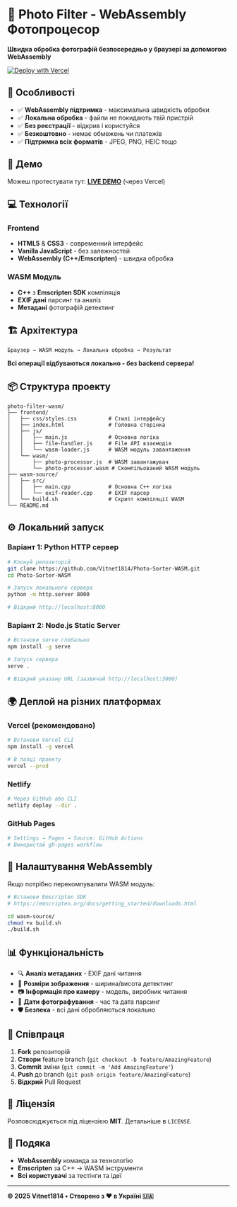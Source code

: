 # 📸 Photo Filter - WebAssembly Фотопроцесор

**Швидка обробка фотографій безпосередньо у браузері за допомогою WebAssembly**

[![Deploy with Vercel](https://vercel.com/button)](https://vercel.com/new/clone?repository-url=https://github.com/Vitnet1814/Photo-Sorter-WASM)

## 🎯 Особливості

- ✅ **WebAssembly підтримка** - максимальна швидкість обробки
- ✅ **Локальна обробка** - файли не покидають твій пристрій
- ✅ **Без реєстрації** - відкрив і користуйся
- ✅ **Безкоштовно** - немає обмежень чи платежів
- ✅ **Підтримка всіх форматів** - JPEG, PNG, HEIC тощо

## 🚀 Демо

Можеш протестувати тут: **[LIVE DEMO](#)** (через Vercel)

## 💻 Технології

### Frontend
- **HTML5** & **CSS3** - современний інтерфейс
- **Vanilla JavaScript** - без залежностей
- **WebAssembly (C++/Emscripten)** - швидка обробка

### WASM Модуль
- **C++** з **Emscripten SDK** компіляція
- **EXIF дані** парсинг та аналіз
- **Метадані** фотографій детектинг

## 🏗️ Архітектура

```
Браузер → WASM модуль → Локальна обробка → Результат
```

**Всі операції відбуваються локально - без backend сервера!**

## 📦 Структура проекту

```
photo-filter-wasm/
├── frontend/
│   ├── css/styles.css          # Стилі інтерфейсу
│   ├── index.html              # Головна сторінка
│   ├── js/
│   │   ├── main.js             # Основна логіка
│   │   ├── file-handler.js     # File API взаємодія
│   │   └── wasm-loader.js      # WASM модуль завантаження
│   └── wasm/
│       ├── photo-processor.js  # WASM завантажувач
│       └── photo-processor.wasm # Скомпільований WASM модуль
├── wasm-source/
│   ├── src/
│   │   ├── main.cpp            # Основна C++ логіка
│   │   └── exif-reader.cpp     # EXIF парсер
│   └── build.sh                # Скрипт компіляції WASM
└── README.md
```

## ⚙️ Локальний запуск

### Варіант 1: Python HTTP сервер
```bash
# Клонуй репозиторій
git clone https://github.com/Vitnet1814/Photo-Sorter-WASM.git
cd Photo-Sorter-WASM

# Запуск локального сервера
python -m http.server 8000

# Відкрий http://localhost:8000
```

### Варіант 2: Node.js Static Server
```bash
# Встанови serve глобально
npm install -g serve

# Запуск сервера
serve .

# Відкрий указану URL (зазвичай http://localhost:3000)
```

## 🌍 Деплой на різних платформах

### Vercel (рекомендовано)
```bash
# Встанови Vercel CLI
npm install -g vercel

# В папці проекту
vercel --prod
```

### Netlify
```bash
# Через GitHub або CLI
netlify deploy --dir .
```

### GitHub Pages
```bash
# Settings → Pages → Source: GitHub Actions
# Використай gh-pages workflow
```

## 🔧 Налаштування WebAssembly

Якщо потрібно перекомпувалити WASM модуль:

```bash
# Встанови Emscripten SDK
# https://emscripten.org/docs/getting_started/downloads.html

cd wasm-source/
chmod +x build.sh
./build.sh
```

## 📊 Функціональність

- 🔍 **Аналіз метаданих** - EXIF дані читання
- 📏 **Розміри зображення** - ширина/висота детектинг
- 📷 **Інформація про камеру** - модель, виробник читання
- 📅 **Дати фотографування** - час та дата парсинг
- 🛡️ **Безпека** - всі дані обробляються локально

## 🤝 Співпраця

1. **Fork** репозиторій
2. **Створи** feature branch (`git checkout -b feature/AmazingFeature`)
3. **Commit** зміни (`git commit -m 'Add AmazingFeature'`)
4. **Push** до branch (`git push origin feature/AmazingFeature`)
5. **Відкрий** Pull Request

## 📜 Ліцензія

Розповсюджується під ліцензією **MIT**. Детальніше в `LICENSE`.

## 🙏 Подяка

- **WebAssembly** команда за технологію
- **Emscripten** за C++ → WASM інструменти
- **Всі користувачі** за тестінги та ідеї

---

**© 2025 Vitnet1814 • Створено з ❤️ в Україні 🇺🇦**